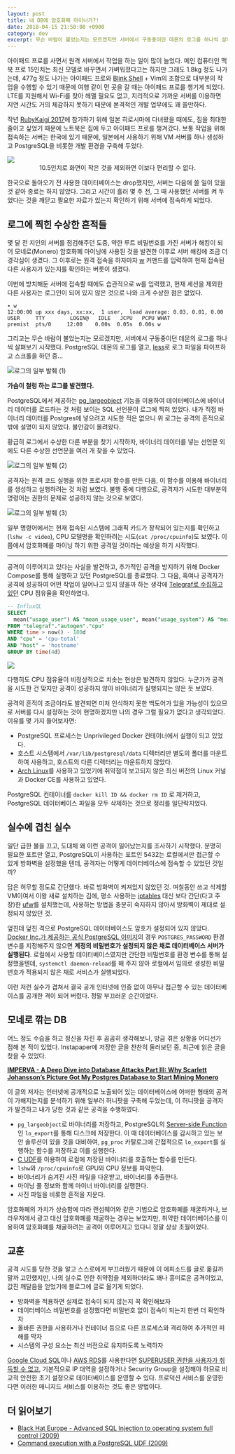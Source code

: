 ```yaml
---
layout: post
title: 내 DB에 암호화폐 마이너가?!
date: 2018-04-15 21:50:00 +0900
category: dev
excerpt: 무슨 바람이 불었는지는 모르겠지만 서버에서 구동중이던 데몬의 로그를 하나씩 살펴보기 시작했는데, 데이터베이스에 바이너리 데이터를 로드하는 것 처럼 보이는 SQL 선언문이 로그에 찍혀 있었다. 불안감이 몰려왔다.
---
```


아이패드 프로를 사면서 원격 서버에서 작업을 하는 일이 많이 늘었다. 메인 컴퓨터인 맥북 프로 15인치는 최신 모델로 바꾸면서 가벼워졌다고는 하지만 그래도 1.8kg 정도 나가는데, 477g 정도 나가는 아이패드 프로와 [Blink Shell][1] + Vim의 조합으로 대부분의 작업을 수행할 수 있기 때문에 여행 같이 먼 곳을 갈 때는 아이패드 프로를 챙기게 되었다. LTE를 지원해서 Wi-Fi를 찾아 헤맬 필요도 없고, 지리적으로 가까운 서버를 이용하면 지연 시간도 거의 체감하지 못하기 때문에 본격적인 개발 업무에도 꽤 쓸만하다.

작년 [RubyKaigi 2017][2]에 참가하기 위해 일본 히로시마에 다녀왔을 때에도, 짐을 최대한 줄이고 싶었기 때문에 노트북은 집에 두고 아이패드 프로를 챙겨갔다. 보통 작업을 위해 접속하는 서버는 한국에 있기 때문에, 일본에서 사용하기 위해 VM 서버를 하나 생성하고 PostgreSQL을 비롯한 개발 환경을 구축해 두었다.

![][image-1]
<span style="text-align: center;display:block;"> 10.5인치로 화면이 작은 것을 제외하면 이보다 편리할 수 없다. </span>

한국으로 돌아오기 전 사용한 데이터베이스는 drop했지만, 서버는 다음에 쓸 일이 있을 것 같아 종료는 하지 않았다. 그리고 시간이 흘러 몇 주 전, 그 때 사용했던 서버를 켜 두었다는 것을 깨닫고 필요한 자료가 있는지 확인하기 위해 서버에 접속하게 되었다.


## 로그에 찍힌 수상한 흔적들

몇 달 전 지인의 서버를 점검해주던 도중, 약한 루트 비밀번호를 가진 서버가 해킹이 되어 모네로(Monero) 암호화폐 마이닝에 사용된 것을 발견한 이후로 서버 해킹에 조금 더 경각심이 생겼다. 그 이후로는 원격 접속을 하자마자 [w][3] 커맨드를 입력하여 현재 접속된 다른 사용자가 있는지를 확인하는 버릇이 생겼다.

이번에 방치해둔 서버에 접속할 때에도 습관적으로 w를 입력했고, 현재 세션을 제외한 다른 사용자는 로그인이 되어 있지 않은 것으로 나와 크게 수상한 점은 없었다.

```shell
∙ w
12:00:00 up xxx days, xx:xx,  1 user,  load average: 0.03, 0.01, 0.00
USER     TTY        LOGIN@   IDLE   JCPU   PCPU WHAT
premist  pts/0     12:00    0.00s  0.05s  0.00s w
```

그리고는 무슨 바람이 불었는지는 모르겠지만, 서버에서 구동중이던 데몬의 로그를 하나씩 살펴보기 시작했다. PostgreSQL 데몬의 로그를 열고, [less][4]로 로그 파일을 파이프하고 스크롤을 하던 중...

![][image-2]

**가슴이 철렁 하는 로그를 발견했다.**

PostgreSQL에서 제공하는 [pg\_largeobject][5] 기능을 이용하여 데이터베이스에 바이너리 데이터를 로드하는 것 처럼 보이는 SQL 선언문이 로그에 찍혀 있었다. 내가 직접 바이너리 데이터를 Postgres에 넣으려고 시도한 적은 없으니 위 로그는 공격의 흔적으로밖에 설명이 되지 않았다. 불안감이 몰려왔다.

황급히 로그에서 수상한 다른 부분을 찾기 시작하자, 바이너리 데이터를 넣는 선언문 외에도 다른 수상한 선언문을 여러 개 찾을 수 있었다.

![][image-3]

공격자는 원격 코드 실행을 위한 프로시저 함수를 만든 다음, 이 함수를 이용해 바이너리를 생성하고 실행하려는 것 처럼 보였다. 불행 중에 다행으로, 공격자가 시도한 대부분의 명령어는 권한의 문제로 성공하지 않는 것으로 보였다.

![][image-4]

일부 명령어에서는 현재 접속된 시스템에 그래픽 카드가 장착되어 있는지를 확인하고(`lshw -c video`), CPU 모델명을 확인하려는 시도(`cat /proc/cpuinfo`)도 보였다. 이 쯤에서 암호화폐를 마이닝 하기 위한 공격일 것이라는 예상을 하기 시작했다.

---

공격이 이루어지고 있다는 사실을 발견하고, 추가적인 공격을 방지하기 위해 Docker Compose를 통해 실행하고 있던 PostgreSQL를 종료했다. 그 다음, 혹여나 공격자가 공격에 성공하여 어떤 작업이 일어나고 있지 않을까 하는 생각에 [Telegraf로 수집하고 있던][6] CPU 점유율을 확인하였다.

```sql
-- InfluxQL
SELECT
  mean("usage_user") AS "mean_usage_user", mean("usage_system") AS "mean_usage_system", mean("usage_idle") AS "mean_usage_idle"
FROM "telegraf"."autogen"."cpu"
WHERE time > now() - 180d
AND "cpu" = 'cpu-total'
AND "host" = 'hostname'
GROUP BY time(4d)
```

![][image-5]


다행히도 CPU 점유율이 비정상적으로 치솟는 현상은 발견하지 않았다. 누군가가 공격을 시도한 건 맞지만 공격이 성공하지 않아 바이너리가 실행되지는 않은 듯 보였다.

공격의 흔적이 조금이라도 발견되면 미처 인식하지 못한 백도어가 있을 가능성이 있으므로 서버를 다시 설정하는 것이 현명하겠지만 나의 경우 그럴 필요가 없다고 생각되었다. 이유를 몇 가지 들어보자면:

- PostgreSQL 프로세스는 Unprivileged Docker 컨테이너에서 실행이 되고 있었다.
- 호스트 시스템에서 `/var/lib/postgresql/data` 디렉터리만 별도의 폴더를 마운트하여 사용하고, 호스트의 다른 디렉터리는 마운트하지 않았다.
- [Arch Linux][7]를 사용하고 있었기에 취약점이 보고되지 않은 최신 버전의 Linux 커널과 Docker CE를 사용하고 있었다.

PostgreSQL 컨테이너를 `docker kill ID && docker rm ID` 로 제거하고, PostgreSQL 데이터베이스 파일을 모두 삭제하는 것으로 정리를 일단락지었다.


## 실수에 겹친 실수

일단 급한 불을 끄고, 도대체 왜 이런 공격이 일어났는지를 조사하기 시작했다. 분명히 필요한 포트만 열고, PostgreSQL이 사용하는 포트인 5432는 로컬에서만 접근할 수 있게 방화벽을 설정했을 텐데, 공격자는 어떻게 데이터베이스에 접속할 수 있었던 것일까?

답은 허무할 정도로 간단했다. 바로 방화벽이 켜져있지 않았던 것. 며칠동안 쓰고 삭제할 VM이여서 이왕 새로 설치하는 김에, 평소 사용하는 [iptables][8] 대신 보다 간단(다고 주장)한 [ufw][9]를 설치했는데, 사용하는 방법을 충분히 숙지하지 않아서 방화벽이 제대로 설정되지 않았던 것.

엎친데 덮친 격으로 PostgreSQL 데이터베이스도 암호가 설정되어 있지 않았다. [Docker Inc.가 제공하는 공식 PostgreSQL 이미지][10]의 경우 `POSTGRES_PASSWORD` 환경 변수를 지정해주지 않으면 **계정의 비밀번호가 설정되지 않은 채로 데이터베이스 서버가 실행된다**. 로컬에서 사용할 데이터베이스였지만 간단한 비밀번호를 환경 변수를 통해 설정했을텐데, `systemctl daemon-reload`를 해 주지 않아 로컬에서 임의로 생성한 비밀번호가 적용되지 않은 채로 서비스가 실행되었다.

이런 저런 실수가 겹쳐서 결국 공개 인터넷에 인증 없이 아무나 접근할 수 있는 데이터베이스를 공개한 격이 되어 버렸다. 정말 부끄러운 순간이었다.


## 모네로 깎는 DB

어느 정도 수습을 하고 정신을 차린 후 곰곰히 생각해보니, 방금 겪은 상황을 어디선가 접해 본 적이 있었다. Instapaper에 저장한 글을 찬찬히 둘러보던 중, 최근에 읽은 글을 찾을 수 있었다.

**[IMPERVA - A Deep Dive into Database Attacks Part III: Why Scarlett Johansson’s Picture Got My Postgres Database to Start Mining Monero][11]**

이 글의 저자는 인터넷에 공개적으로 노출되어 있는 데이터베이스에 어떠한 형태의 공격이 가해지는지를 분석하기 위해 일부러 허니팟을 구축해 두었는데, 이 허니팟을 공격자가 발견하고 내가 당한 것과 같은 공격을 수행하였다.

- `pg_largeobject`로 바이너리를 저장하고, PostgreSQL의 [Server-side Function][12]인 `lo_export`를 통해 디스크에 저장한다. 이 때 데이터베이스를 감시하고 있는 보안 솔루션이 있을 것을 대비하여, `pg_proc` 카탈로그에 간접적으로 `lo_export`를 실행하는 함수를 저장하고 이를 실행한다.
- [C UDF][13]를 이용하여 로컬에 저장된 바이너리를 호출하는 함수를 만든다.
- `lshw`와 `/proc/cpuinfo`로 GPU와 CPU 정보를 파악한다.
- 바이너리가 숨겨진 사진 파일을 다운받고, 바이너리를 추출한다.
- 마이닝 풀 정보와 함께 마이너 바이너리를 실행한다.
- 사진 파일을 비롯한 흔적을 지운다.

암호화폐의 가치가 상승함에 따라 랜섬웨어와 같은 기법으로 암호화폐를 채굴하거나, 브라우저에서 광고 대신 암호화폐를 채굴하는 경우는 보았지만, 취약한 데이터베이스를 이용하여 암호화폐를 채굴하려는 공격이 이루어지고 있다니 정말 상상 초월이었다.


## 교훈

공격 시도를 당한 것을 알고 스스로에게 부끄러웠기 때문에 이 에피소드를 글로 옮길까 말까 고민했지만, 나의 실수로 인한 취약점을 제외하더라도 꽤나 흥미로운 공격이었고, 값진 깨달음을 얻었기에 블로그에 글로 옮기게 되었다.

- 방화벽을 적용하면 실제로 접속이 되지 않는지 꼭 확인해보자
- 데이터베이스 비밀번호를 설정했다면 비밀번호 없이 접속이 되는지 한번 더 확인하자
- 올바른 권한을 사용하거나 컨테이너 등으로 다른 프로세스와 격리하여 추가적인 피해를 막자
- 시스템의 구성 요소는 최신 버전으로 유지하도록 노력하자

[Google Cloud SQL][14]이나 [AWS RDS][15]를 사용한다면 [SUPERUSER 권한을 사용자가 취득할 수 없고][16], 기본적으로 IP 대역을 설정하거나 Security Group을 설정해야 하므로 비교적 안전한 초기 설정으로 데이터베이스를 운영할 수 있다. 프로덕션 서비스를 운영한다면 이러한 매니지드 서비스를 이용하는 것도 좋은 방법이다.


## 더 읽어보기
- [Black Hat Europe - Advanced SQL Injection to operating system full control (2009)][17]
- [Command execution with a PostgreSQL UDF (2009)][18]

[1]:	http://www.blink.sh/
[2]:	http://rubykaigi.org/2017
[3]:	https://en.wikipedia.org/wiki/W_(Unix)
[4]:	https://en.wikipedia.org/wiki/Less_(Unix)
[5]:	https://www.postgresql.org/docs/10/static/catalog-pg-largeobject.html
[6]:	https://si.mpli.st/dev/introduction-to-telegraf.html
[7]:	https://www.archlinux.org/
[8]:	https://wiki.archlinux.org/index.php/iptables
[9]:	https://wiki.archlinux.org/index.php/Uncomplicated_Firewall
[10]:	https://hub.docker.com/_/postgres/
[11]:	https://www.imperva.com/blog/2018/03/deep-dive-database-attacks-scarlett-johanssons-picture-used-for-crypto-mining-on-postgre-database/
[12]:	https://www.postgresql.org/docs/10/static/lo-funcs.html
[13]:	https://www.postgresql.org/docs/current/static/xfunc-c.html
[14]:	https://cloud.google.com/sql/
[15]:	https://aws.amazon.com/rds/
[16]:	https://cloud.google.com/sql/docs/postgres/users#default-users
[17]:	https://www.slideshare.net/inquis/advanced-sql-injection-to-operating-system-full-control-slides
[18]:	http://bernardodamele.blogspot.kr/2009/01/command-execution-with-postgresql-udf.html

[image-1]:	https://simplist.cdn.sapbox.me/2018-04-cryptominer-inside-postgres/ipad-workstation.jpg
[image-2]:	https://simplist.cdn.sapbox.me/2018-04-cryptominer-inside-postgres/log-pg-largeobject.jpg "로그의 일부 발췌 (1)"
[image-3]:	https://simplist.cdn.sapbox.me/2018-04-cryptominer-inside-postgres/log-lo-export.jpg "로그의 일부 발췌 (2)"
[image-4]:	https://simplist.cdn.sapbox.me/2018-04-cryptominer-inside-postgres/log-subprocessing.jpg "로그의 일부 발췌 (3)"
[image-5]:	https://simplist.cdn.sapbox.me/2018-04-cryptominer-inside-postgres/chronograf-telegraf-graph.png
